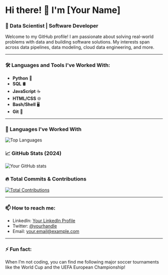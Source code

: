 # Hi there! 👋 I'm [Your Name]

### 🌱 Data Scientist | Software Developer

Welcome to my GitHub profile! I am passionate about solving real-world problems with data and building software solutions. My interests span across data pipelines, data modeling, cloud data engineering, and more.

---

### 🛠 Languages and Tools I've Worked With:
- **Python** 🐍
- **SQL** 🛢
- **JavaScript** ☕️
- **HTML/CSS** 🌐
- **Bash/Shell** 🖥
- **Git** 🌳

---
### 🚀 Languages I've Worked With

![Top Languages](https://github-readme-stats.vercel.app/api/top-langs/?username=rashadmin&show_owner=true&hide=cython,c++,roff&layout=pie&langs_count=10&theme=transparent)

### 📈 GitHub Stats (2024)

![Your GitHub stats](https://github-readme-stats.vercel.app/api?username=rashadmin&show_icons=true&theme=transparent)

### 🔥 Total Commits & Contributions
[![Total Contributions](https://github-readme-stats.vercel.app/api?username=rashadmin&count_private=true&include_all_commits=true&theme=transparent)](https://github.com/rashadmin/)

---

### 📫 How to reach me:
- LinkedIn: [Your LinkedIn Profile](https://www.linkedin.com/in/yourname/)
- Twitter: [@yourhandle](https://twitter.com/yourhandle)
- Email: your.email@example.com

---

### ⚡ Fun fact:
When I’m not coding, you can find me following major soccer tournaments like the World Cup and the UEFA European Championship!


<!--
**rashadmin/rashadmin** is a ✨ _special_ ✨ repository because its `README.md` (this file) appears on your GitHub profile.

Here are some ideas to get you started:

- 🔭 I’m currently working on ...
- 🌱 I’m currently learning ...
- 👯 I’m looking to collaborate on ...
- 🤔 I’m looking for help with ...
- 💬 Ask me about ...
- 📫 How to reach me: ...
- 😄 Pronouns: ...
- ⚡ Fun fact: ...
-->
